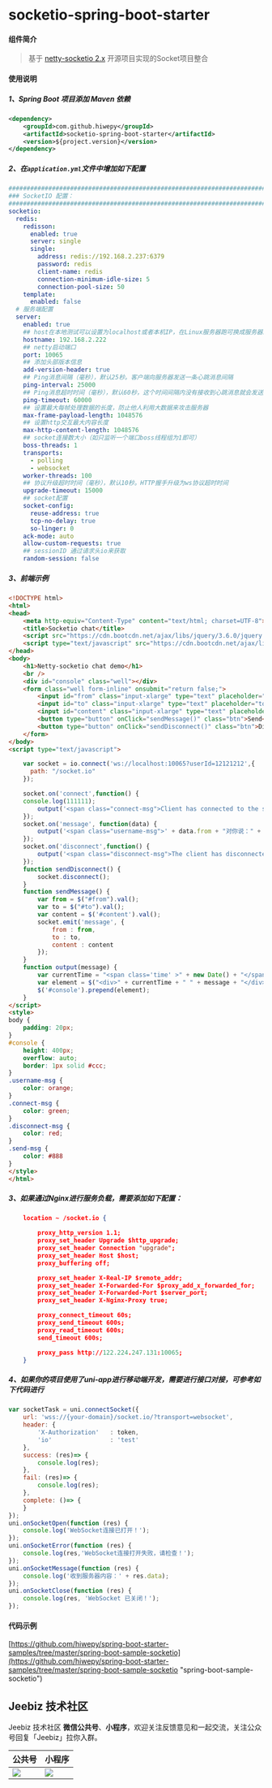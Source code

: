 # socketio-spring-boot-starter


#### 组件简介

> 基于 [netty-socketio 2.x](https://github.com/mrniko/netty-socketio) 开源项目实现的Socket项目整合

#### 使用说明

##### 1、Spring Boot 项目添加 Maven 依赖

``` xml
<dependency>
	<groupId>com.github.hiwepy</groupId>
	<artifactId>socketio-spring-boot-starter</artifactId>
	<version>${project.version}</version>
</dependency>
```

##### 2、在`application.yml`文件中增加如下配置

```yaml
#################################################################################################
### SocketIO 配置：
#################################################################################################
socketio:
  redis:
    redisson:
      enabled: true
      server: single
      single:
        address: redis://192.168.2.237:6379
        password: redis
        client-name: redis
        connection-minimum-idle-size: 5
        connection-pool-size: 50
    template:
      enabled: false
  # 服务端配置
  server:
    enabled: true
    ## host在本地测试可以设置为localhost或者本机IP，在Linux服务器跑可换成服务器IP
    hostname: 192.168.2.222
    ## netty启动端口
    port: 10065
    ## 添加头部版本信息
    add-version-header: true
    ## Ping消息间隔（毫秒），默认25秒。客户端向服务器发送一条心跳消息间隔
    ping-interval: 25000
    ## Ping消息超时时间（毫秒），默认60秒，这个时间间隔内没有接收到心跳消息就会发送超时事件
    ping-timeout: 60000
    ## 设置最大每帧处理数据的长度，防止他人利用大数据来攻击服务器
    max-frame-payload-length: 1048576
    ## 设置http交互最大内容长度
    max-http-content-length: 1048576
    ## socket连接数大小（如只监听一个端口boss线程组为1即可）
    boss-threads: 1
    transports:
      - polling
      - websocket
    worker-threads: 100
    ## 协议升级超时时间（毫秒），默认10秒。HTTP握手升级为ws协议超时时间
    upgrade-timeout: 15000
    ## socket配置
    socket-config:
      reuse-address: true
      tcp-no-delay: true
      so-linger: 0
    ack-mode: auto
    allow-custom-requests: true
    ## sessionID 通过请求头io来获取
    random-session: false
```

##### 3、前端示例

```html
<!DOCTYPE html>
<html>
<head>
    <meta http-equiv="Content-Type" content="text/html; charset=UTF-8">
    <title>Socketio chat</title>
    <script src="https://cdn.bootcdn.net/ajax/libs/jquery/3.6.0/jquery.min.js" type="text/javascript"></script>
    <script type="text/javascript" src="https://cdn.bootcdn.net/ajax/libs/socket.io/2.4.0/socket.io.min.js"></script>
</head>
<body>
    <h1>Netty-socketio chat demo</h1>
    <br />
    <div id="console" class="well"></div>
    <form class="well form-inline" onsubmit="return false;">
        <input id="from" class="input-xlarge" type="text" placeholder="from. . . " />
        <input id="to" class="input-xlarge" type="text" placeholder="to. . . " />
        <input id="content" class="input-xlarge" type="text" placeholder="content. . . " />
        <button type="button" onClick="sendMessage()" class="btn">Send</button>
        <button type="button" onClick="sendDisconnect()" class="btn">Disconnect</button>
    </form>
</body>
<script type="text/javascript">

    var socket = io.connect('ws://localhost:10065?userId=12121212',{	  
	  path: "/socket.io"
	});	 

    socket.on('connect',function() {
	console.log(111111);
        output('<span class="connect-msg">Client has connected to the server!</span>');
    });
    socket.on('message', function(data) {
        output('<span class="username-msg">' + data.from + "对你说：" + data.content + '</span>');
    });
    socket.on('disconnect',function() {
        output('<span class="disconnect-msg">The client has disconnected! </span>');
    });
    function sendDisconnect() {
        socket.disconnect();
    }
    function sendMessage() {
        var from = $("#from").val();
        var to = $("#to").val();
        var content = $('#content').val();
        socket.emit('message', {
            from : from,
            to : to,
            content : content
        });
    }
    function output(message) {
        var currentTime = "<span class='time' >" + new Date() + "</span>";
        var element = $("<div>" + currentTime + " " + message + "</div>");
        $('#console').prepend(element);
    }
</script>
<style>
body {
    padding: 20px;
}
#console {
    height: 400px;
    overflow: auto;
    border: 1px solid #ccc;
}
.username-msg {
    color: orange;
}
.connect-msg {
    color: green;
}
.disconnect-msg {
    color: red;
}
.send-msg {
    color: #888
}
</style>
</html>
```

##### 3、如果通过Nginx进行服务负载，需要添加如下配置：

```json
	location ~ /socket.io {   

       	proxy_http_version 1.1;
        proxy_set_header Upgrade $http_upgrade;
        proxy_set_header Connection "upgrade";
        proxy_set_header Host $host;
        proxy_buffering off;

        proxy_set_header X-Real-IP $remote_addr;
        proxy_set_header X-Forwarded-For $proxy_add_x_forwarded_for; 
        proxy_set_header X-Forwarded-Port $server_port;
        proxy_set_header X-Nginx-Proxy true;

        proxy_connect_timeout 60s;
        proxy_send_timeout 600s;
        proxy_read_timeout 600s;
        send_timeout 600s;

        proxy_pass http://122.224.247.131:10065;
    }
```

##### 4、如果你的项目使用了uni-app进行移动端开发，需要进行接口对接，可参考如下代码进行

```javascript
var socketTask = uni.connectSocket({
	url: 'wss://{your-domain}/socket.io/?transport=websocket',
	header: {
		'X-Authorization'	: token,
		'io'				: 'test'
	},
	success: (res)=> {
		console.log(res);	
	},
	fail: (res)=> {
		console.log(res);	
	},
	complete: ()=> {
	}
});
uni.onSocketOpen(function (res) {
	console.log('WebSocket连接已打开！');		  
});
uni.onSocketError(function (res) {
	console.log(res,'WebSocket连接打开失败，请检查！');
});
uni.onSocketMessage(function (res) {
	console.log('收到服务器内容：' + res.data);
});
uni.onSocketClose(function (res) {
	console.log(res, 'WebSocket 已关闭！');
});
```

#### 代码示例

[https://github.com/hiwepy/spring-boot-starter-samples/tree/master/spring-boot-sample-socketio](https://github.com/hiwepy/spring-boot-starter-samples/tree/master/spring-boot-sample-socketio "spring-boot-sample-socketio")

## Jeebiz 技术社区

Jeebiz 技术社区 **微信公共号**、**小程序**，欢迎关注反馈意见和一起交流，关注公众号回复「Jeebiz」拉你入群。

|公共号|小程序|
|---|---|
| ![](https://raw.githubusercontent.com/hiwepy/static/main/images/qrcode_for_gh_1d965ea2dfd1_344.jpg)| ![](https://raw.githubusercontent.com/hiwepy/static/main/images/gh_09d7d00da63e_344.jpg)|
